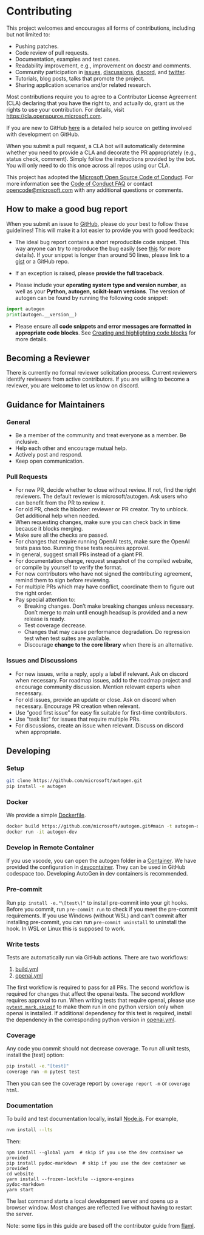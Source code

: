 # Contributing

This project welcomes and encourages all forms of contributions, including but not limited to:

-  Pushing patches.
-  Code review of pull requests.
-  Documentation, examples and test cases.
-  Readability improvement, e.g., improvement on docstr and comments.
-  Community participation in [issues](https://github.com/microsoft/autogen/issues), [discussions](https://github.com/microsoft/autogen/discussions), [discord](https://discord.gg/pAbnFJrkgZ), and [twitter](https://twitter.com/pyautogen).
-  Tutorials, blog posts, talks that promote the project.
-  Sharing application scenarios and/or related research.


Most contributions require you to agree to a
Contributor License Agreement (CLA) declaring that you have the right to, and actually do, grant us
the rights to use your contribution. For details, visit <https://cla.opensource.microsoft.com>.

If you are new to GitHub [here](https://help.github.com/categories/collaborating-with-issues-and-pull-requests/) is a detailed help source on getting involved with development on GitHub.

When you submit a pull request, a CLA bot will automatically determine whether you need to provide
a CLA and decorate the PR appropriately (e.g., status check, comment). Simply follow the instructions
provided by the bot. You will only need to do this once across all repos using our CLA.

This project has adopted the [Microsoft Open Source Code of Conduct](https://opensource.microsoft.com/codeofconduct/).
For more information see the [Code of Conduct FAQ](https://opensource.microsoft.com/codeofconduct/faq/) or
contact [opencode@microsoft.com](mailto:opencode@microsoft.com) with any additional questions or comments.

## How to make a good bug report

When you submit an issue to [GitHub](https://github.com/microsoft/autogen/issues), please do your best to
follow these guidelines! This will make it a lot easier to provide you with good
feedback:

- The ideal bug report contains a short reproducible code snippet. This way
  anyone can try to reproduce the bug easily (see [this](https://stackoverflow.com/help/mcve) for more details). If your snippet is
  longer than around 50 lines, please link to a [gist](https://gist.github.com) or a GitHub repo.

- If an exception is raised, please **provide the full traceback**.

- Please include your **operating system type and version number**, as well as
  your **Python, autogen, scikit-learn versions**. The version of autogen
  can be found by running the following code snippet:
```python
import autogen
print(autogen.__version__)
```

- Please ensure all **code snippets and error messages are formatted in
  appropriate code blocks**.  See [Creating and highlighting code blocks](https://help.github.com/articles/creating-and-highlighting-code-blocks)
  for more details.


## Becoming a Reviewer

There is currently no formal reviewer solicitation process. Current reviewers identify reviewers from active contributors. If you are willing to become a reviewer, you are welcome to let us know on discord.

## Guidance for Maintainers

### General

*	Be a member of the community and treat everyone as a member. Be inclusive.
*	Help each other and encourage mutual help.
*	Actively post and respond.
*	Keep open communication.

### Pull Requests
* For new PR, decide whether to close without review. If not, find the right reviewers. The default reviewer is microsoft/autogen. Ask users who can benefit from the PR to review it.
*	For old PR, check the blocker: reviewer or PR creator. Try to unblock. Get additional help when needed.
*	When requesting changes, make sure you can check back in time because it blocks merging.
*	Make sure all the checks are passed.
*	For changes that require running OpenAI tests, make sure the OpenAI tests pass too. Running these tests requires approval.
*	In general, suggest small PRs instead of a giant PR.
*	For documentation change, request snapshot of the compiled website, or compile by yourself to verify the format.
*	For new contributors who have not signed the contributing agreement, remind them to sign before reviewing.
*	For multiple PRs which may have conflict, coordinate them to figure out the right order.
*	Pay special attention to:
    - Breaking changes. Don’t make breaking changes unless necessary. Don’t merge to main until enough headsup is provided and a new release is ready.
    -	Test coverage decrease.
    -	Changes that may cause performance degradation. Do regression test when test suites are available.
    - Discourage **change to the core library** when there is an alternative.

### Issues and Discussions
* For new issues, write a reply, apply a label if relevant. Ask on discord when necessary. For roadmap issues, add to the roadmap project and encourage community discussion. Mention relevant experts when necessary.
* For old issues, provide an update or close. Ask on discord when necessary. Encourage PR creation when relevant.
* Use “good first issue” for easy fix suitable for first-time contributors.
* Use “task list” for issues that require multiple PRs.
* For discussions, create an issue when relevant. Discuss on discord when appropriate.

## Developing

### Setup

```bash
git clone https://github.com/microsoft/autogen.git
pip install -e autogen
```

### Docker

We provide a simple [Dockerfile](https://github.com/microsoft/autogen/blob/main/Dockerfile).

```bash
docker build https://github.com/microsoft/autogen.git#main -t autogen-dev
docker run -it autogen-dev
```

### Develop in Remote Container

If you use vscode, you can open the autogen folder in a [Container](https://code.visualstudio.com/docs/remote/containers).
We have provided the configuration in [devcontainer](https://github.com/microsoft/autogen/blob/main/.devcontainer). They can be used in GitHub codespace too. Developing AutoGen in dev containers is recommended.

### Pre-commit

Run `pip install -e."\[test\]"` to install pre-commit into your git hooks. Before you commit, run
`pre-commit run` to check if you meet the pre-commit requirements. If you use Windows (without WSL) and can't commit after installing pre-commit, you can run `pre-commit uninstall` to uninstall the hook. In WSL or Linux this is supposed to work.

### Write tests

Tests are automatically run via GitHub actions. There are two workflows:
1. [build.yml](https://github.com/microsoft/autogen/blob/main/.github/workflows/build.yml)
1. [openai.yml](https://github.com/microsoft/autogen/blob/main/.github/workflows/openai.yml)

The first workflow is required to pass for all PRs. The second workflow is required for changes that affect the openai tests. The second workflow requires approval to run. When writing tests that require openai, please use [`pytest.mark.skipif`](https://github.com/microsoft/autogen/blob/main/test/test_client.py#L13) to make them run in one python version only when openai is installed. If additional dependency for this test is required, install the dependency in the corresponding python version in [openai.yml](https://github.com/microsoft/autogen/blob/main/.github/workflows/openai.yml).

### Coverage

Any code you commit should not decrease coverage. To run all unit tests, install the [test] option:

```bash
pip install -e."[test]"
coverage run -m pytest test
```

Then you can see the coverage report by
`coverage report -m` or `coverage html`.

### Documentation

To build and test documentation locally, install [Node.js](https://nodejs.org/en/download/). For example,

```bash
nvm install --lts
```

Then:

```console
npm install --global yarn  # skip if you use the dev container we provided
pip install pydoc-markdown  # skip if you use the dev container we provided
cd website
yarn install --frozen-lockfile --ignore-engines
pydoc-markdown
yarn start
```

The last command starts a local development server and opens up a browser window.
Most changes are reflected live without having to restart the server.

Note:
some tips in this guide are based off the contributor guide from [flaml](https://microsoft.github.io/FLAML/docs/Contribute).
